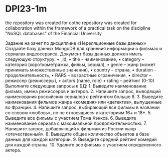 # DPI23-1m
the repository was created for cothe repository was created for collaboration within the framework of a practical task on the discipline "NoSQL databases" of the Financial University

Задание на зачет по дисциплине «Нереляционные базы данных»
Создайте базу данных MongoDB для хранения информации о фильмах и сериалах видеосервиса. Документ базы данных должен иметь следующую структуру: 
    • _id, 
    • title - наименование, 
    • category – категория (короткометражка, фильм, сериал),
    • genre – жанр (может принимать множественные значения),
    • country – страна,
    • duration - продолжительность,
    • RARS – возрастные ограничения,
    • director – режиссер (режиссеры), 
    • actors {name, role} 
    • rating – рейтинг (0-10)
Выполните следующие запросы к БД:
    1. Выведите наименование фильма, имена режиссеров и актеров.
    2. Напишите запрос, выводящий наименования российских сериалов с рейтингом больше 8.
    3. Выведите наименования фильмов жанра «комедия» или «детектив», выпущенные во Франции.
    4. Напишите запрос, выбирающий все фильмы в названии со словом «любовь», но не относящиеся к категориям 16+ и 18+.
    5. Выведите все фильмы с участием Тома Хэнкса.
    6. Выведите наименование сериала с максимальной продолжительностью.
    7. Напишите запрос, добавляющий к фильмам из России жанр «отечественный».
    8. Выведите общее количество объектов в базе данных для каждой категории.
    9. Выведите средний рейтинг комедий для каждой страны.
    10. Удалите все фильмы с участием определенного актера.


